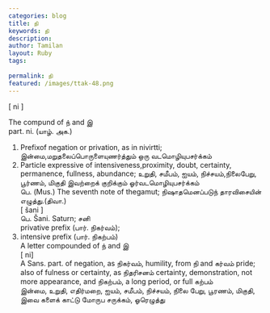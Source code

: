 ```yaml
---
categories: blog
title: நி
keywords: நி
description: 
author: Tamilan
layout: Ruby
tags: 
 
permalink: நி
featured: /images/ttak-48.png
---
```

  
[ ni ]  
  
The compund of ந் and இ  
part. ni. (யாழ். அக.)  
1. Prefixof negation or privation, as in nivirtti; இன்மை,மறுதலைப்பொருளையுணர்த்தும் ஒரு வடமொழியுபசர்க்கம்  
2. Particle expressive of intensiveness,proximity, doubt, certainty, permanence, fullness, abundance; உறுதி, சமீபம், ஐயம், நிச்சயம்,நிலைபேறு, பூர்ணம், மிகுதி இவற்றைக் குறிக்கும் ஓர்வடமொழியுபசர்க்கம்  
பெ. (Mus.) The seventh note of thegamut; நிஷாதமெனப்படுந் தாரவிசையின் எழுத்து.(திவா.)  
[ šani ]  
பெ. Šani. Saturn; சனி  
privative prefix (பார். நிகர்வம்);  
2. intensive prefix (பார். நிகற்பம்)  
A letter compounded of ந் and இ  
[ ni]  
A Sans. part. of negation, as நிகர்வம், humility, from நி and கர்வம் pride; also of fulness or certainty, as நிதரிசனம் certainty, demonstration, not more appearance, and நிகற்பம், a long period, or full கற்பம்  
இன்மை, உறுதி, எதிர்மறை, ஐயம், சமீபம், நிச்சயம், நிலை பேறு, பூரணம், மிகுதி, இவை களைக் காட்டு மோருப சருக்கம், ஓரெழுத்து